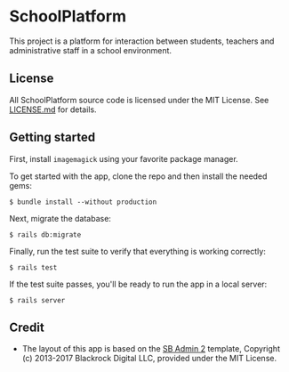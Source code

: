 # SchoolPlatform

This project is a platform for interaction between students, teachers and administrative staff in a school environment.

## License
All SchoolPlatform source code is licensed under the MIT License. See [LICENSE.md](LICENSE.md) for details.

## Getting started

First, install `imagemagick` using your favorite package manager.

To get started with the app, clone the repo and then install the needed gems:

```
$ bundle install --without production
```

Next, migrate the database:

```
$ rails db:migrate
```

Finally, run the test suite to verify that everything is working correctly:

```
$ rails test
```

If the test suite passes, you'll be ready to run the app in a local server:

```
$ rails server
```

## Credit
- The layout of this app is based on the [SB Admin 2](https://github.com/BlackrockDigital/startbootstrap-sb-admin-2) template, Copyright (c) 2013-2017 Blackrock Digital LLC, provided under the MIT License.
